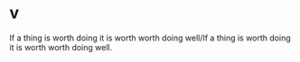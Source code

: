 # v
If a thing is worth doing it is worth worth doing well/If a thing is worth doing it is worth worth doing well.
